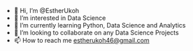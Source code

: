 - 👋 Hi, I’m @EstherUkoh
- 👀 I’m interested in Data Science
- 🌱 I’m currently learning Python, Data Science and Analytics
- 💞️ I’m looking to collaborate on any Data Science Projects
- 📫 How to reach me estherukoh46@gmail.com

<!---
EstherUkoh/EstherUkoh is a ✨ special ✨ repository because its `README.md` (this file) appears on your GitHub profile.
You can click the Preview link to take a look at your changes.
--->
